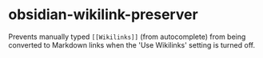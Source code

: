 # obsidian-wikilink-preserver

Prevents manually typed `[[Wikilinks]]` (from autocomplete) from being converted to Markdown links when the 'Use Wikilinks' setting is turned off.
